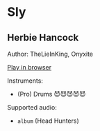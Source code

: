 # Sly

## Herbie Hancock

Author: TheLieInKing, Onyxite

[Play in browser](http://pages.cs.wisc.edu/~tolly/customs/jazz-pack-1/sly)

Instruments:

  * (Pro) Drums 😈😈😈😈😈

Supported audio:

  * `album` (Head Hunters)

